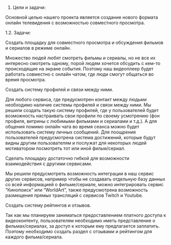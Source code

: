1. Цели и задачи:

Основной целью нашего проекта является создание нового формата онлайн телевидения с возможностью совместного просмотра.

1.2. Задачи:

Создать площадку для совместного просмотра и обсуждения фильмов и сериалов в режиме онлайн.

 Множество людей любят смотреть фильмы и сериалы, но не все их интересно смотреть одному, порой людям хочется обсудить с кем-то происходящие на экране события. Поэтому наш видеоплеер будет работать совместно с онлайн чатом, где люди смогут общаться во время просмотра.
 
Создать систему профилей и связи между ними.

Для любого сервиса, где предусмотрен контакт между людьми необходимо наличие системы профилей и связи между ними. Мы решили создать такую систему профилей, где у пользователей будет возможность настраивать свои профили по своему усмотрению (фон профиля, витрины с любимыми фильмами и сериалами и т.д.). А для общения помимо онлайн чата во время сеанса можно будет использовать систему личных сообщений. Для поощрения пользователей предусмотрена система достижений, которые будут видны другим пользователям и послужат для некоторых людей мотиватором посмотреть тот или иной фильм/сериал.

Сделать площадку достаточно гибкой для возможности взаимодействия с другими сервисами.

Мы решили предусмотреть возможность интеграции в наш сервис других сервисов, например чтобы не создавать отдельную базу данных со всей информацией о фильме/сериале, можно интегрировать сервис “Кинопоиск” или “WorldArt”, также предусмотрена возможность размещения прямых трансляций с сервисов Twitch и Youtube.

Создать систему рейтингов и отзывов.

Так как мы планируем заниматься предоставлением платного доступа к видеоконтенту, пользователям необходимо иметь представление о фильмах/сериалах, за доступ к которым ему предлагается заплатить. Поэтому необходимо создать раздел с отзывами и рейтингом для каждого фильма/сериала.
